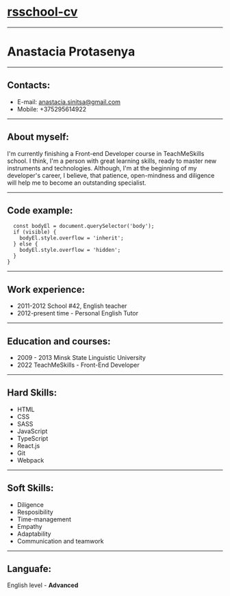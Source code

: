 # [rsschool-cv](https://anastacia-titmouse.github.io/rsschool-cv/)

---

# Anastacia Protasenya

---

## Contacts:

- E-mail: anastacia.sinitsa@gmail.com
- Mobile: +375295614922

---

## About myself:

I'm currently finishing a Front-end Developer course in TeachMeSkills school. I think, I'm a person with great learning skills, ready to master new instruments and technologies. Although, I'm at the beginning of my developer's career, I believe, that patience, open-mindness and diligence will help me to become an outstanding specialist.

---

## Code example:

```export function toggleBodyScroll(visible) {
  const bodyEl = document.querySelector('body');
  if (visible) {
    bodyEl.style.overflow = 'inherit';
  } else {
    bodyEl.style.overflow = 'hidden';
  }
}
```

---

## Work experience:

- 2011-2012 School #42, English teacher
- 2012-present time - Personal English Tutor

---

## Education and courses:

- 2009 - 2013 Minsk State Linguistic University
- 2022 TeachMeSkills - Front-End Developer

---

## Hard Skills:

- HTML
- CSS
- SASS
- JavaScript
- TypeScript
- React.js
- Git
- Webpack

---

## Soft Skills:

- Diligence
- Resposibility
- Time-management
- Empathy
- Adaptability
- Communication and teamwork

---

## Languafe:

English level - **Advanced**
